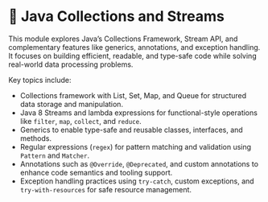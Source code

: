 
# 📂 Java Collections and Streams

This module explores Java’s Collections Framework, Stream API, and complementary features like generics, annotations, and exception handling. It focuses on building efficient, readable, and type-safe code while solving real-world data processing problems.

Key topics include:

* Collections framework with List, Set, Map, and Queue for structured data storage and manipulation.
* Java 8 Streams and lambda expressions for functional-style operations like `filter`, `map`, `collect`, and `reduce`.
* Generics to enable type-safe and reusable classes, interfaces, and methods.
* Regular expressions (`regex`) for pattern matching and validation using `Pattern` and `Matcher`.
* Annotations such as `@Override`, `@Deprecated`, and custom annotations to enhance code semantics and tooling support.
* Exception handling practices using `try-catch`, custom exceptions, and `try-with-resources` for safe resource management.
